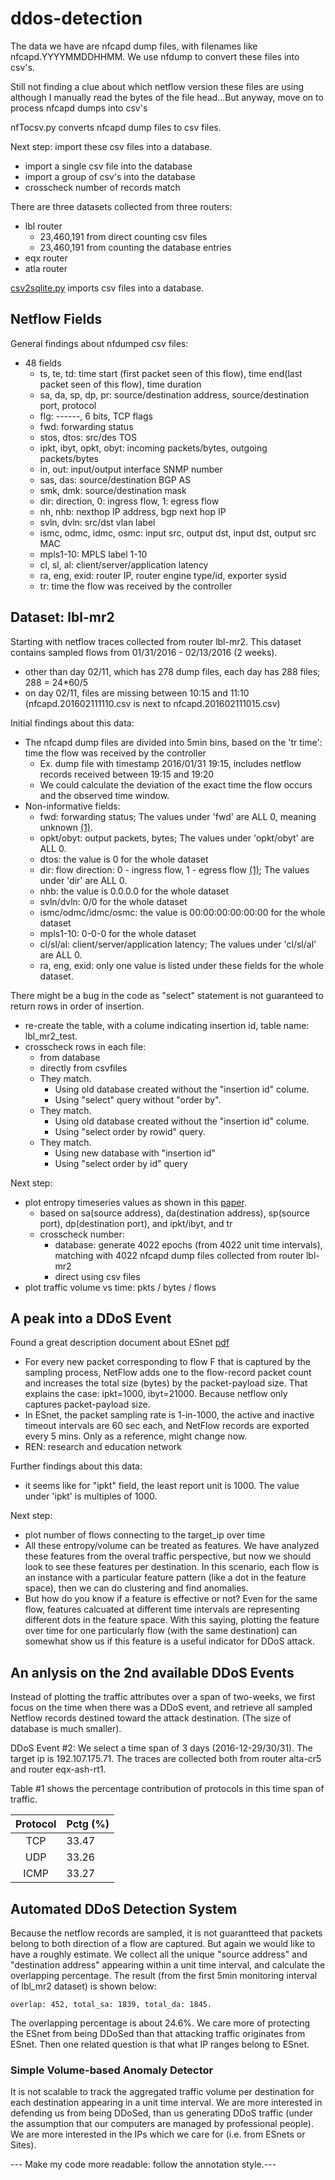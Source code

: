 # ddos-detection

The data we have are nfcapd dump files, with filenames like nfcapd.YYYYMMDDHHMM. We use nfdump to convert these files into csv's.

Still not finding a clue about which netflow version these files are using although I manually read the bytes of the file head...But anyway, move on to process nfcapd dumps into csv's

nfTocsv.py converts nfcapd dump files to csv files.

Next step: import these csv files into a database. 
- import a single csv file into the database
- import a group of csv's into the database
- crosscheck number of records match 

There are three datasets collected from three routers:
- lbl router
  - 23,460,191 from direct counting csv files
  - 23,460,191 from counting the database entries
- eqx router 
- atla router

[csv2sqlite.py](./csv2sqlite.py) imports csv files into a database.

## Netflow Fields
General findings about nfdumped csv files:
- 48 fields
  - ts, te, td: time start (first packet seen of this flow), time end(last packet seen of this flow), time duration
  - sa, da, sp, dp, pr: source/destination address, source/destination port, protocol
  - flg: ------, 6 bits, TCP flags
  - fwd: forwarding status
  - stos, dtos: src/des TOS
  - ipkt, ibyt, opkt, obyt: incoming packets/bytes, outgoing packets/bytes
  - in, out: input/output interface SNMP number
  - sas, das: source/destination BGP AS
  - smk, dmk: source/destination mask
  - dir: direction, 0: ingress flow, 1: egress flow
  - nh, nhb: nexthop IP address, bgp next hop IP
  - svln, dvln: src/dst vlan label
  - ismc, odmc, idmc, osmc: input src, output dst, input dst, output src MAC
  - mpls1-10: MPLS label 1-10
  - cl, sl, al: client/server/application latency
  - ra, eng, exid: router IP, router engine type/id, exporter sysid
  - tr: time the flow was received by the controller

## Dataset: lbl-mr2
Starting with netflow traces collected from router lbl-mr2. This dataset contains sampled flows from 01/31/2016 - 02/13/2016 (2 weeks).
- other than day 02/11, which has 278 dump files, each day has 288 files; 288 = 24*60/5
- on day 02/11, files are missing between 10:15 and 11:10 (nfcapd.201602111110.csv is next to nfcapd.201602111015.csv)

Initial findings about this data:
- The nfcapd dump files are divided into 5min bins, based on the 'tr time': time the flow was received by the controller
   - Ex. dump file with timestamp 2016/01/31 19:15, includes netflow records received between 19:15 and 19:20
   - We could calculate the deviation of the exact time the flow occurs and the observed time window.
- Non-informative fields:
  - fwd: forwarding status; The values under 'fwd' are ALL 0, meaning unknown [(1)].
  - opkt/obyt: output packets, bytes; The values under 'opkt/obyt' are ALL 0.
  - dtos: the value is 0 for the whole dataset
  - dir: flow direction: 0 - ingress flow, 1 - egress flow [(1)]; The values under 'dir' are ALL 0. 
  - nhb: the value is 0.0.0.0 for the whole dataset
  - svln/dvln: 0/0 for the whole dataset
  - ismc/odmc/idmc/osmc: the value is 00:00:00:00:00:00 for the whole dataset
  - mpls1-10: 0-0-0 for the whole dataset
  - cl/sl/al: client/server/application latency; The values under 'cl/sl/al' are ALL 0.
  - ra, eng, exid: only one value is listed under these fields for the whole dataset.

[(1)]:http://www.cisco.com/en/US/technologies/tk648/tk362/technologies_white_paper09186a00800a3db9.html

There might be a bug in the code as "select" statement is not guaranteed to return rows in order of insertion.
- re-create the table, with a colume indicating insertion id, table name: lbl_mr2_test.
- crosscheck rows in each file:
  - from database
  - directly from csvfiles
  - They match.
    - Using old database created without the "insertion id" colume. 
    - Using "select" query without "order by".  
  - They match.
    - Using old database created without the "insertion id" colume.
    - Using "select order by rowid" query.
  - They match.
    - Using new database with "insertion id"
    - Using "select order by id" query

Next step: 
- plot entropy timeseries values as shown in this [paper](https://users.ece.cmu.edu/~vsekar/papers/imcfp04-nychis.pdf).
  - based on sa(source address), da(destination address), sp(source port), dp(destination port), and ipkt/ibyt, and tr
  - crosscheck number:
    - database: generate 4022 epochs (from 4022 unit time intervals), matching with 4022 nfcapd dump files collected from router lbl-mr2 
    - direct using csv files
- plot traffic volume vs time: pkts / bytes / flows


## A peak into a DDoS Event
Found a great description document about ESnet [pdf](http://www.ece.virginia.edu/mv/MSthesis/tian-jin-thesis2013.pdf)
- For every new packet corresponding to flow F that is captured by the sampling process, NetFlow adds one to the flow-record packet count and increases the total size (bytes) by the packet-payload size. That explains the case: ipkt=1000, ibyt=21000. Because netflow only captures packet-payload size.
- In ESnet, the packet sampling rate is 1-in-1000, the active and inactive timeout intervals are 60 sec each, and NetFlow records are exported every 5 mins. Only as a reference, might change now.
- REN: research and education network

Further findings about this data:
- it seems like for "ipkt" field, the least report unit is 1000. The value under 'ipkt' is multiples of 1000.

Next step: 
- plot number of flows connecting to the target_ip over time
- All these entropy/volume can be treated as features. We have analyzed these features from the overal traffic perspective, but now we should look to see these features per destination. In this scenario, each flow is an instance with a particular feature pattern (like a dot in the feature space), then we can do clustering and find anomalies. 
- But how do you know if a feature is effective or not? Even for the same flow, features calcuated at different time intervals are representing different dots in the feature space. With this saying, plotting the feature over time for one particularly flow (with the same destination) can somewhat show us if this feature is a useful indicator for DDoS attack. 


## An anlysis on the 2nd available DDoS Events

Instead of plotting the traffic attributes over a span of two-weeks, we first focus on the time when there was a DDoS event, and retrieve all sampled Netflow records destined toward the attack destination. (The size of database is much smaller).

DDoS Event #2:
We select a time span of 3 days (2016-12-29/30/31). The target ip is 192.107.175.71. The traces are collected both from router alta-cr5 and router eqx-ash-rt1. 

Table #1 shows the percentage contribution of protocols in this time span of traffic. 

| Protocol | Pctg (%) |
|:--------:|:---------|
| TCP      |33.47     |
| UDP      |33.26     |
| ICMP     |33.27     |


## Automated DDoS Detection System
Because the netflow records are sampled, it is not guarantteed that packets belong to both direction of a flow are captured. But again we would like to have a roughly estimate. We collect all the unique "source address" and "destination address" appearing within a unit time interval, and calculate the overlapping percentage. The result (from the first 5min monitoring interval of lbl_mr2 dataset) is shown below:
```
overlap: 452, total_sa: 1839, total_da: 1845.
```
The overlapping percentage is about 24.6%.
We care more of protecting the ESnet from being DDoSed than that attacking traffic originates from ESnet. Then one related question is that what IP ranges belong to ESnet. 

### Simple Volume-based Anomaly Detector
It is not scalable to track the aggregated traffic volume per destination for each destination appearing in a unit time interval. We are more interested in defending us from being DDoSed, than us generating DDoS traffic (under the assumption that our computers are managed by professional people). We are more interested in the IPs which we care for (i.e. from ESnets or Sites). 

--- Make my code more readable: follow the annotation style.---

